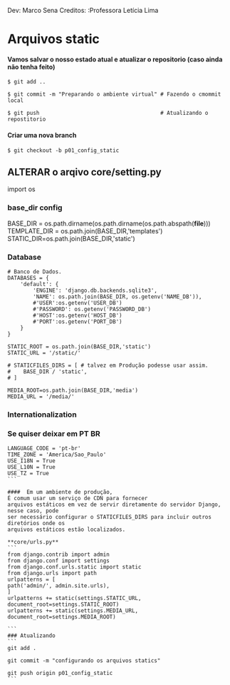 Dev: Marco Sena
Creditos: :Professora  Letícia Lima 

# Arquivos static

#### Vamos salvar o nosso estado atual e atualizar o repositorio (caso ainda não tenha feito) 

```
$ git add ..

$ git commit -m "Preparando o ambiente virtual" # Fazendo o cmommit local

$ git push                                      # Atualizando o repostitorio

```

#### Criar uma nova branch  
```
$ git checkout -b p01_config_static
```

## ALTERAR o arqivo core/setting.py
import os

### base_dir config

BASE_DIR = os.path.dirname(os.path.dirname(os.path.abspath(__file__)))
TEMPLATE_DIR = os.path.join(BASE_DIR,'templates')
STATIC_DIR=os.path.join(BASE_DIR,'static')

### Database
```
# Banco de Dados.
DATABASES = {
    'default': {
        'ENGINE': 'django.db.backends.sqlite3',
        'NAME': os.path.join(BASE_DIR, os.getenv('NAME_DB')),
        #'USER':os.getenv('USER_DB')
        #'PASSWORD': os.getenv('PASSWORD_DB')
        #'HOST':os.getenv('HOST_DB')
        #'PORT':os.getenv('PORT_DB')
    }
}
```


```
STATIC_ROOT = os.path.join(BASE_DIR,'static')
STATIC_URL = '/static/'
```


```
# STATICFILES_DIRS = [ # talvez em Produção podesse usar assim.
#    BASE_DIR / 'static',
# ]

MEDIA_ROOT=os.path.join(BASE_DIR,'media')
MEDIA_URL = '/media/'
```

### Internationalization
### Se quiser deixar em PT BR
``````
LANGUAGE_CODE = 'pt-br'
TIME_ZONE = 'America/Sao_Paulo'
USE_I18N = True
USE_L10N = True
USE_TZ = True
```

####  Em um ambiente de produção, 
É comum usar um serviço de CDN para fornecer
arquivos estáticos em vez de servir diretamente do servidor Django, nesse caso, pode
ser necessário configurar o STATICFILES_DIRS para incluir outros diretórios onde os
arquivos estáticos estão localizados.

**core/urls.py**
```
from django.contrib import admin
from django.conf import settings
from django.conf.urls.static import static
from django.urls import path
urlpatterns = [
path('admin/', admin.site.urls),
]
urlpatterns += static(settings.STATIC_URL, document_root=settings.STATIC_ROOT)
urlpatterns += static(settings.MEDIA_URL, document_root=settings.MEDIA_ROOT)

```
### Atualizando
```
git add .

git commit -m "configurando os arquivos statics"

git push origin p01_config_static 
```